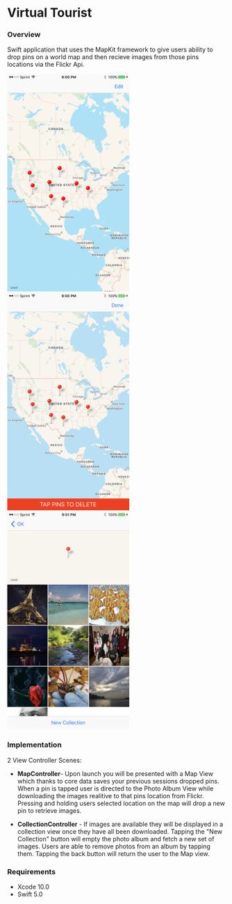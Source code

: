 # Virtual Tourist

### Overview
Swift application that uses the MapKit framework to give users ability to drop pins on a world map and then recieve images from those pins locations via the Flickr Api.

<img src="ScreenShots/IMG_0237.PNG" height="500"> <img src="ScreenShots/IMG_0238.PNG" height="500"> <img src="ScreenShots/IMG_0240.PNG" height="500">

### Implementation
2 View Controller Scenes:

* __MapController__- Upon launch you will be presented with a Map View which thanks to core data saves your previous sessions dropped pins. When a pin is tapped user is directed to the Photo Album View while downloading the images realitive to that pins location from Flickr. Pressing and holding users selected location on the map will drop a new pin to retrieve images.

* __CollectionController__ - If images are available they will be displayed in a collection view once they have all been downloaded. Tapping the "New Collection" button will empty the photo album and fetch a new set of images. Users are able to remove photos from an album by tapping them. Tapping the back button will return the user to the Map view.

### Requirements
* Xcode 10.0 
* Swift 5.0
